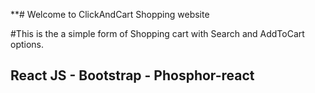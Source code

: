 **# Welcome to ClickAndCart Shopping website 

#This is the a simple form of Shopping cart with Search and AddToCart options.

## React JS - Bootstrap - Phosphor-react

